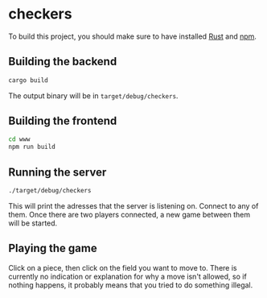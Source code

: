 # checkers

To build this project, you should make sure to have installed [Rust](https://www.rust-lang.org/tools/install) and [npm](https://nodejs.org/en/download/).

## Building the backend

```sh
cargo build
```

The output binary will be in `target/debug/checkers`.

## Building the frontend

```sh
cd www
npm run build
```

## Running the server

```sh
./target/debug/checkers
```

This will print the adresses that the server is listening on. Connect to any of them. Once there are two players connected,
a new game between them will be started.

## Playing the game

Click on a piece, then click on the field you want to move to. There is currently no indication or explanation for why
a move isn't allowed, so if nothing happens, it probably means that you tried to do something illegal.
